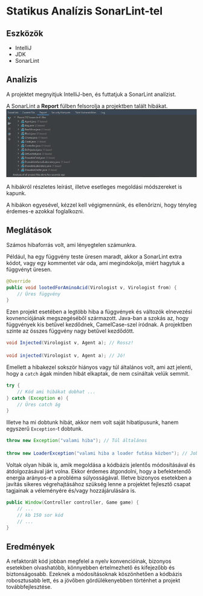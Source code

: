 # Statikus Analízis SonarLint-tel

## Eszközök

- IntelliJ
- JDK
- SonarLint

## Analízis

A projektet megnyitjuk IntelliJ-ben, és futtatjuk a SonarLint analízist.

A SonarLint a **Report** fülben felsorolja a projektben talált hibákat.
![hibák](pics/SonarLint_allFiles.png)

A hibákról részletes leírást, illetve esetleges megoldási módszereket is kapunk.

A hibákon egyesével, kézzel kell végigmennünk, és ellenőrizni, hogy tényleg érdemes-e
azokkal foglalkozni.

## Meglátások

Számos hibaforrás volt, ami lényegtelen számunkra.

Például, ha egy függvény teste
üresen maradt, akkor a SonarLint extra kódot, vagy egy kommentet vár oda, ami
megindokolja, miért hagytuk a függvényt üresen.

```java
@Override
public void lootedForAminoAcid(Virologist v, Virologist from) {
    // Üres függvény
}
```

Ezen projekt esetében a legtöbb hiba a függvények és változók elnevezési
kovnenciójának megszegéséből származott. Java-ban a szokás az, hogy függvények
kis betűvel kezdődnek, CamelCase-szel íródnak. A projektben szinte az összes
függvény nagy betűvel kezdődött.

```java
void Injected(Virologist v, Agent a); // Rossz!

void injected(Virologist v, Agent a); // Jó!
```

Emellett a hibakezel sokször hiányos vagy túl általános volt, ami azt jelenti,
hogy a `catch` ágak minden hibát elkaptak, de nem csináltak velük semmit.

```java
try {
    // Kód ami hibákat dobhat ...
} catch (Exception e) {
    // Üres catch ág
}
```

Illetve ha mi dobtunk hibát, akkor nem volt saját hibatípusunk, hanem egyszerű
`Exception`-t dobtunk.

```java
throw new Exception("valami hiba"); // Túl általános

throw new LoaderException("valami hiba a loader futása közben"); // Jobb!
```

Voltak olyan hibák is, amik megoldása a kódbázis jelentős módosításával és
átdolgozásával járt volna. Ekkor érdemes átgondolni, hogy a befektetendő energia
arányos-e a probléma súlyosságával. Illetve bizonyos esetekben a javítás sikeres
végrehajtásához szükség lenne a projektet fejlesztő csapat tagjainak a véleményére
és/vagy hozzájárulására is.

```java
public Window(Controller controller, Game game) {
    // ...
    // kb 150 sor kód
    // ...
}
```

## Eredmények

A refaktorált kód jobban megfelel a nyelv konvencióinak, bizonyos esetekben
olvashatóbb, könnyebben értelmezhető és kifejezőbb és biztonságosabb. Ezeknek a
módosításoknak köszönhetően a kódbázis robosztusabb lett, és a jövőben
gördülékenyebben történhet a projekt továbbfejlesztése.
